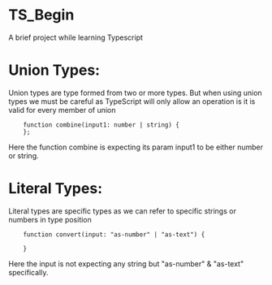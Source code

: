 # TS_Begin
A brief project while learning Typescript

# Union Types:
Union types are type formed from two or more types. But when using union types we must be careful as TypeScript will only allow an operation is it is valid for every member of union

        function combine(input1: number | string) {
        };

Here the function combine is expecting its param input1 to be either number or string. 

# Literal Types:
Literal types are specific types as we can refer to specific strings or numbers in type position

        function convert(input: "as-number" | "as-text") {

        }

Here the input is not expecting any string but "as-number" & "as-text" specifically.